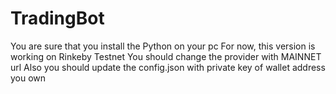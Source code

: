 # TradingBot
You are sure that you install the Python on your pc
For now, this version is working on Rinkeby Testnet
You should change the provider with MAINNET url 
Also you should update the config.json with private key of wallet address you own
